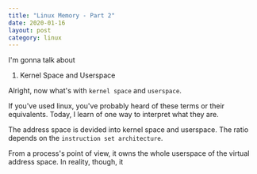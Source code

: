 ```yaml
---
title: "Linux Memory - Part 2"
date: 2020-01-16
layout: post
category: linux
---
```


<TBD>

I'm gonna talk about

1. Kernel Space and Userspace

Alright, now what's with `kernel space` and `userspace`.

If you've used linux, you've probably heard of these terms or their equivalents. Today, I learn of one way to interpret what they are.

The address space is devided into kernel space and userspace. The ratio depends on the `instruction set architecture`.

From a process's point of view, it owns the whole userspace of the virtual address space. In reality, though, it <TBD>
